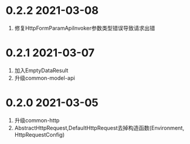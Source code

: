 # 0.2.2 2021-03-08
1. 修复HttpFormParamApiInvoker参数类型错误导致请求出错

# 0.2.1 2021-03-07
1. 加入EmptyDataResult
2. 升级common-model-api

# 0.2.0 2021-03-05
1. 升级common-http
2. AbstractHttpRequest,DefaultHttpRequest去掉构造函数(Environment, HttpRequestConfig)